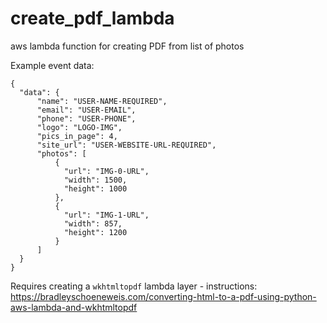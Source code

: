 # create_pdf_lambda
aws lambda function for creating PDF from list of photos

Example event data:
```
{
  "data": {
      "name": "USER-NAME-REQUIRED",
      "email": "USER-EMAIL",
      "phone": "USER-PHONE",
      "logo": "LOGO-IMG",
      "pics_in_page": 4,
      "site_url": "USER-WEBSITE-URL-REQUIRED",
      "photos": [
          {
            "url": "IMG-0-URL",
            "width": 1500,
            "height": 1000
          },
          {
            "url": "IMG-1-URL",
            "width": 857,
            "height": 1200
          }
      ]
  }
}
```

Requires creating a `wkhtmltopdf` lambda layer - instructions: https://bradleyschoeneweis.com/converting-html-to-a-pdf-using-python-aws-lambda-and-wkhtmltopdf

